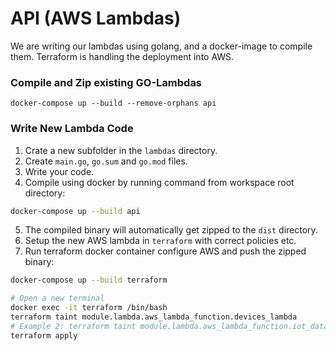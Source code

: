 # API (AWS Lambdas)

We are writing our lambdas using golang, and a docker-image to compile them. Terraform is handling the deployment into AWS.

### Compile and Zip existing GO-Lambdas

```shell
docker-compose up --build --remove-orphans api
```

### Write New Lambda Code

1. Crate a new subfolder in the `lambdas` directory.
2. Create `main.go`, `go.sum` and `go.mod` files.
3. Write your code.
4. Compile using docker by running command from workspace root directory:

```sh
docker-compose up --build api
```

5. The compiled binary will automatically get zipped to the `dist` directory.
6. Setup the new AWS lambda in `terraform` with correct policies etc.
7. Run terraform docker container configure AWS and push the zipped binary:

```sh
docker-compose up --build terraform

# Open a new terminal
docker exec -it terraform /bin/bash
terraform taint module.lambda.aws_lambda_function.devices_lambda
# Example 2: terraform taint module.lambda.aws_lambda_function.iot_data_lambda
terraform apply
```
